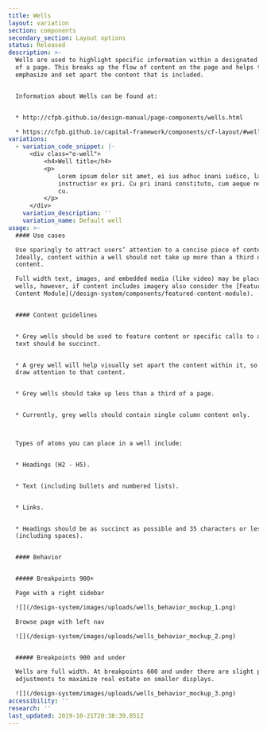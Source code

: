 ```yaml
---
title: Wells
layout: variation
section: components
secondary_section: Layout options
status: Released
description: >-
  Wells are used to highlight specific information within a designated section
  of a page. This breaks up the flow of content on the page and helps to
  emphasize and set apart the content that is included.


  Information about Wells can be found at:


  * http://cfpb.github.io/design-manual/page-components/wells.html

  * https://cfpb.github.io/capital-framework/components/cf-layout/#wells
variations:
  - variation_code_snippet: |-
      <div class="o-well">
          <h4>Well title</h4>
          <p>
              Lorem ipsum dolor sit amet, ei ius adhuc inani iudico, labitur
              instructior ex pri. Cu pri inani constituto, cum aeque noster commodo
              cu.
          </p>
      </div>
    variation_description: ''
    variation_name: Default well
usage: >-
  #### Use cases

  Use sparingly to attract users’ attention to a concise piece of content.
  Ideally, content within a well should not take up more than a third of page
  content.

  Full width text, images, and embedded media (like video) may be placed within
  wells, however, if content includes imagery also consider the [Featured
  Content Module](/design-system/components/featured-content-module).


  #### Content guidelines


  * Grey wells should be used to feature content or specific calls to action;
  text should be succinct.


  * A grey well will help visually set apart the content within it, so use it to
  draw attention to that content.


  * Grey wells should take up less than a third of a page.


  * Currently, grey wells should contain single column content only.



  Types of atoms you can place in a well include:  


  * Headings (H2 - H5).


  * Text (including bullets and numbered lists).


  * Links.


  * Headings should be as succinct as possible and 35 characters or less
  (including spaces).


  #### Behavior


  ##### Breakpoints 900+

  Page with a right sidebar

  ![](/design-system/images/uploads/wells_behavior_mockup_1.png)

  Browse page with left nav

  ![](/design-system/images/uploads/wells_behavior_mockup_2.png)


  ##### Breakpoints 900 and under

  Wells are full width. At breakpoints 600 and under there are slight padding
  adjustments to maximize real estate on smaller displays.

  ![](/design-system/images/uploads/wells_behavior_mockup_3.png)
accessibility: ''
research: ''
last_updated: 2019-10-21T20:38:39.851Z
---
```


